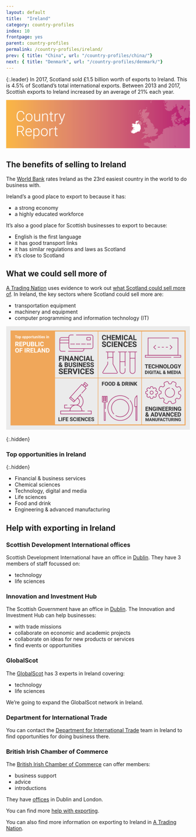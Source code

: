 ```yaml
---
layout: default
title:  "Ireland"
category: country-profiles
index: 10
frontpage: yes
parent: country-profiles
permalink: /country-profiles/ireland/
prev: { title: "China", url: "/country-profiles/china/"}
next: { title: "Denmark", url: "/country-profiles/denmark/"}
---
```


{:.leader}
In 2017, Scotland sold £1.5 billion worth of exports to Ireland. This is 4.5% of Scotland’s total international exports. Between 2013 and 2017, Scottish exports to Ireland increased by an average of 21% each year.

![An image of Ireland outlined on a map](/assets/images/country_maps/10-Irish-Republic.png)

## The benefits of selling to Ireland
The [World Bank](http://www.doingbusiness.org/en/rankings) rates Ireland as the 23rd easiest country in the world to do business with.

Ireland’s a good place to export to because it has:

* a strong economy
* a highly educated workforce

It’s also a good place for Scottish businesses to export to because:

* English is the first language
* it has good transport links
* it has similar regulations and laws as Scotland
* it’s close to Scotland

## What we could sell more of
[A Trading Nation](https://www.gov.scot/publications/scotland-a-trading-nation/) uses evidence to work out [what Scotland could sell more of](https://tradingnation.mygov.scot/what-we-could-sell-more-of/).
In Ireland, the key sectors where Scotland could sell more are:

* transportation equipment
* machinery and equipment
* computer programming and information technology (IT)

![An infographic of top opportunities in Ireland](/assets/images/country_infographics/10-ireland-top-opportunities.png)

{:.hidden}
### Top opportunities in Ireland

{:.hidden}
* Financial & business services
* Chemical sciences
* Technology, digital and media
* Life sciences
* Food and drink
* Engineering & advanced manufacturing

## Help with exporting in Ireland

### Scottish Development International offices

Scottish Development International have an office in [Dublin](https://www.sdi.co.uk/about-sdi/global-offices/europe-middle-east-and-africa/ireland-dublin). They have 3 members of staff focussed on:

* technology
* life sciences

### Innovation and Investment Hub

The Scottish Government have an office in [Dublin](https://www.gov.scot/policies/europe/innovation-and-investment-hubs/#Dublin). The Innovation and Investment Hub can help businesses:

* with trade missions
* collaborate on economic and academic projects
* collaborate on ideas for new products or services
* find events or opportunities

### GlobalScot

The [GlobalScot](https://www.globalscot.com/) has 3 experts in Ireland covering:

* technology
* life sciences

We’re going to expand the GlobalScot network in Ireland.

### Department for International Trade
You can contact the [Department for International Trade](https://www.gov.uk/government/world/organisations/uk-trade-investment-ireland) team in Ireland to find opportunities for doing business there.

### British Irish Chamber of Commerce

The [British Irish Chamber of Commerce](https://www.britishirishchamber.com/) can offer members:

* business support
* advice
* introductions

They have [offices](https://www.britishirishchamber.com/contact/) in Dublin and London.


You can find more [help with exporting](https://tradingnation.mygov.scot/help-for-businesses/).

You can also find more information on exporting to Ireland in [A Trading Nation](https://www.gov.scot/publications/scotland-a-trading-nation/).
